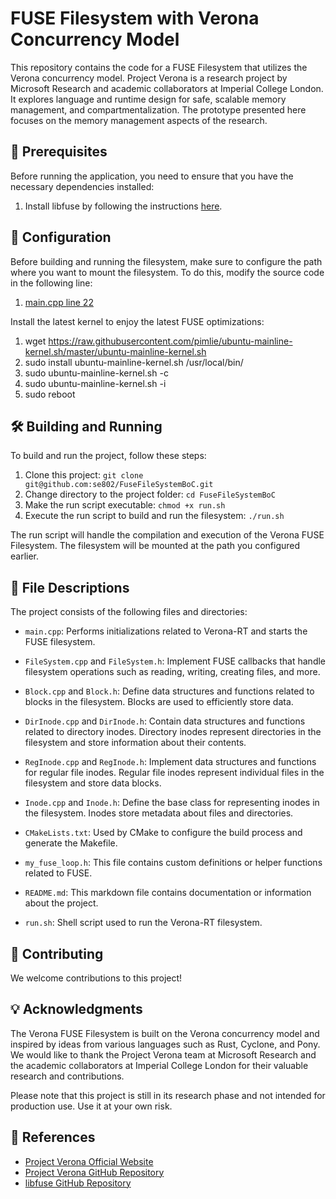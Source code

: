 # FUSE Filesystem with Verona Concurrency Model

This repository contains the code for a FUSE Filesystem that utilizes the Verona concurrency model. Project Verona is a research project by Microsoft Research and academic collaborators at Imperial College London. It explores language and runtime design for safe, scalable memory management, and compartmentalization. The prototype presented here focuses on the memory management aspects of the research.

## :rocket: Prerequisites

Before running the application, you need to ensure that you have the necessary dependencies installed:

1. Install libfuse by following the instructions [here](https://github.com/se802/verona-rt/blob/102e3b37d4361bf08449c42b67a14cf14d9cacc7/docs/building.md).

## :wrench: Configuration

Before building and running the filesystem, make sure to configure the path where you want to mount the filesystem. To do this, modify the source code in the following line:

1. [main.cpp line 22](https://github.com/se802/FuseFileSystemBoC/blob/a62a67be9356947cba7b7ccc803b6818f2a2131b/main.cpp#L22)

Install the latest kernel to enjoy the latest FUSE optimizations: 

1. wget https://raw.githubusercontent.com/pimlie/ubuntu-mainline-kernel.sh/master/ubuntu-mainline-kernel.sh
2. sudo install ubuntu-mainline-kernel.sh /usr/local/bin/
3. sudo ubuntu-mainline-kernel.sh -c
4. sudo ubuntu-mainline-kernel.sh -i
5. sudo reboot   

## :hammer_and_wrench: Building and Running

To build and run the project, follow these steps:

1. Clone this project: `git clone git@github.com:se802/FuseFileSystemBoC.git`
2. Change directory to the project folder: `cd FuseFileSystemBoC`
3. Make the run script executable: `chmod +x run.sh`
4. Execute the run script to build and run the filesystem: `./run.sh`

The run script will handle the compilation and execution of the Verona FUSE Filesystem. The filesystem will be mounted at the path you configured earlier.

## :open_file_folder: File Descriptions

The project consists of the following files and directories:

- `main.cpp`: Performs initializations related to Verona-RT and starts the FUSE filesystem.

- `FileSystem.cpp` and `FileSystem.h`: Implement FUSE callbacks that handle filesystem operations such as reading, writing, creating files, and more.

- `Block.cpp` and `Block.h`: Define data structures and functions related to blocks in the filesystem. Blocks are used to efficiently store data.

- `DirInode.cpp` and `DirInode.h`: Contain data structures and functions related to directory inodes. Directory inodes represent directories in the filesystem and store information about their contents.

- `RegInode.cpp` and `RegInode.h`: Implement data structures and functions for regular file inodes. Regular file inodes represent individual files in the filesystem and store data blocks.

- `Inode.cpp` and `Inode.h`: Define the base class for representing inodes in the filesystem. Inodes store metadata about files and directories.

- `CMakeLists.txt`: Used by CMake to configure the build process and generate the Makefile.

- `my_fuse_loop.h`: This file contains custom definitions or helper functions related to FUSE.

- `README.md`: This markdown file contains documentation or information about the project.

- `run.sh`: Shell script used to run the Verona-RT filesystem.


## :muscle: Contributing

We welcome contributions to this project!

## :bulb: Acknowledgments

The Verona FUSE Filesystem is built on the Verona concurrency model and inspired by ideas from various languages such as Rust, Cyclone, and Pony. We would like to thank the Project Verona team at Microsoft Research and the academic collaborators at Imperial College London for their valuable research and contributions.

Please note that this project is still in its research phase and not intended for production use. Use it at your own risk.

## :blue_book: References

- [Project Verona Official Website](https://www.microsoft.com/research/project/project-verona/)
- [Project Verona GitHub Repository](https://github.com/microsoft/verona)
- [libfuse GitHub Repository](https://github.com/libfuse/libfuse)

